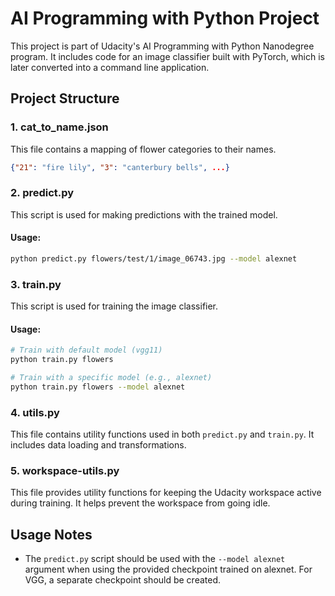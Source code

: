 # AI Programming with Python Project

This project is part of Udacity's AI Programming with Python Nanodegree program. It includes code for an image classifier built with PyTorch, which is later converted into a command line application.

## Project Structure

### 1. cat_to_name.json

This file contains a mapping of flower categories to their names.

```json
{"21": "fire lily", "3": "canterbury bells", ...}
```

### 2. predict.py

This script is used for making predictions with the trained model.

#### Usage:

```bash
python predict.py flowers/test/1/image_06743.jpg --model alexnet
```

### 3. train.py

This script is used for training the image classifier.

#### Usage:

```bash
# Train with default model (vgg11)
python train.py flowers

# Train with a specific model (e.g., alexnet)
python train.py flowers --model alexnet
```

### 4. utils.py

This file contains utility functions used in both `predict.py` and `train.py`. It includes data loading and transformations.

### 5. workspace-utils.py

This file provides utility functions for keeping the Udacity workspace active during training. It helps prevent the workspace from going idle.

## Usage Notes

- The `predict.py` script should be used with the `--model alexnet` argument when using the provided checkpoint trained on alexnet. For VGG, a separate checkpoint should be created.

```
